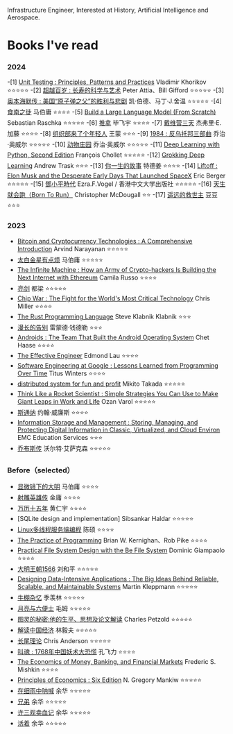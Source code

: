 Infrastructure Engineer, Interested at History, Artificial Intelligence and Aerospace.

# Books I've read

### 2024
-[1] [Unit Testing : Principles, Patterns and Practices](https://book.douban.com/subject/34429421/) Vladimir Khorikov ⭐⭐⭐⭐⭐
-[2] [超越百岁 : 长寿的科学与艺术](https://book.douban.com/subject/36696538/) Peter Attia、Bill Gifford ⭐⭐⭐⭐⭐
-[3] [奥本海默传 : 美国“原子弹之父”的胜利与悲剧](https://book.douban.com/subject/36483883/) 凯·伯德、马丁·J.舍温 ⭐⭐⭐⭐⭐
-[4] [食南之徒](https://book.douban.com/subject/36710597/) 马伯庸 ⭐⭐⭐⭐
-[5] [Build a Large Language Model (From Scratch)](https://book.douban.com/subject/36808317/) Sebastian Raschka ⭐⭐⭐⭐⭐
-[6] [推拿](https://book.douban.com/subject/34432627/) 毕飞宇 ⭐⭐⭐⭐
-[7] [戴维营三天](https://book.douban.com/subject/36177510/) 杰弗里·E.加藤 ⭐⭐⭐⭐
-[8] [组织部来了个年轻人](https://book.douban.com/subject/35455394/) 王蒙 ⭐⭐⭐
-[9] [1984 : 反乌托邦三部曲](https://book.douban.com/subject/25798623/) 乔治·奥威尔 ⭐⭐⭐⭐⭐
-[10] [动物庄园](https://book.douban.com/subject/11533585/) 乔治·奥威尔 ⭐⭐⭐⭐⭐
-[11] [Deep Learning with Python, Second Edition](https://book.douban.com/subject/34992553/) François Chollet ⭐⭐⭐⭐⭐
-[12] [Grokking Deep Learning](https://book.douban.com/subject/26887949/) Andrew Trask ⭐⭐⭐
-[13] [你一生的故事](https://book.douban.com/subject/34672178/) 特德姜 ⭐⭐⭐⭐
-[14] [Liftoff : Elon Musk and the Desperate Early Days That Launched SpaceX](https://book.douban.com/subject/35390591/) Eric Berger ⭐⭐⭐⭐⭐
-[15] [鄧小平時代](https://book.douban.com/subject/20424526/) Ezra.F.Vogel / 香港中文大学出版社 ⭐⭐⭐⭐⭐
-[16] [天生就会跑（Born To Run）](https://book.douban.com/subject/11542577/) Christopher McDougall  ⭐⭐
-[17] [遥远的救世主](https://book.douban.com/subject/1322455/) 豆豆 ⭐⭐⭐

### 2023
- [Bitcoin and Cryptocurrency Technologies : A Comprehensive Introduction](https://book.douban.com/subject/26745448/) Arvind Narayanan ⭐⭐⭐⭐⭐
- [太白金星有点烦](https://book.douban.com/subject/36328704/) 马伯庸 ⭐⭐⭐⭐⭐
- [The Infinite Machine : How an Army of Crypto-hackers Is Building the Next Internet with Ethereum](https://book.douban.com/subject/35222512/) Camila Russo ⭐⭐⭐⭐
- [亮剑](https://book.douban.com/subject/27167368/) 都梁 ⭐⭐⭐⭐⭐
- [Chip War : The Fight for the World's Most Critical Technology](https://book.douban.com/subject/36353062/) Chris Miller ⭐⭐⭐⭐
- [The Rust Programming Language](https://book.douban.com/subject/27013197/) Steve Klabnik Klabnik ⭐⭐⭐
- [漫长的告别](https://book.douban.com/subject/30316475/) 雷蒙德·钱德勒 ⭐⭐⭐
- [Androids : The Team That Built the Android Operating System](https://book.douban.com/subject/35564446/) Chet Haase ⭐⭐⭐⭐
- [The Effective Engineer](https://book.douban.com/subject/26360716/) Edmond Lau ⭐⭐⭐⭐
- [Software Engineering at Google : Lessons Learned from Programming Over Time](https://book.douban.com/subject/34875994/) Titus Winters ⭐⭐⭐⭐
- [distributed system for fun and profit](https://book.douban.com/subject/35300479/) Mikito Takada ⭐⭐⭐⭐⭐
- [Think Like a Rocket Scientist : Simple Strategies You Can Use to Make Giant Leaps in Work and Life](https://book.douban.com/subject/34957041/) Ozan Varol ⭐⭐⭐⭐⭐
- [斯通纳](https://book.douban.com/subject/26425831/) 约翰·威廉斯 ⭐⭐⭐⭐
- [Information Storage and Management : Storing, Managing, and Protecting Digital Information in Classic, Virtualized, and Cloud Environ](https://book.douban.com/subject/10077008/) EMC Education Services ⭐⭐⭐
- [乔布斯传](https://book.douban.com/subject/25810506/) 沃尔特·艾萨克森  ⭐⭐⭐⭐⭐

### Before（selected）
- [显微镜下的大明](https://book.douban.com/subject/30414743/) 马伯庸 ⭐⭐⭐⭐
- [射雕英雄传](https://book.douban.com/subject/1082271/) 金庸 ⭐⭐⭐⭐
- [万历十五年](https://book.douban.com/subject/26418524/) 黄仁宇 ⭐⭐⭐⭐
- [SQLite design and implementation] Sibsankar Haldar ⭐⭐⭐⭐⭐
- [Linux多线程服务端编程](https://book.douban.com/subject/20471211/) 陈硕 ⭐⭐⭐⭐
- [The Practice of Programming](https://book.douban.com/subject/1459281/) Brian W. Kernighan、Rob Pike ⭐⭐⭐⭐
- [Practical File System Design with the Be File System](https://book.douban.com/subject/1786841/) Dominic Giampaolo ⭐⭐⭐⭐
- [大明王朝1566](https://book.douban.com/subject/26925171/) 刘和平 ⭐⭐⭐⭐⭐
- [Designing Data-Intensive Applications : The Big Ideas Behind Reliable, Scalable, and Maintainable Systems](https://book.douban.com/subject/26197294/) Martin Kleppmann ⭐⭐⭐⭐⭐
- [牛棚杂忆](https://book.douban.com/subject/1062423/) 季羡林 ⭐⭐⭐⭐⭐
- [月亮与六便士](https://book.douban.com/subject/26707463/) 毛姆 ⭐⭐⭐⭐⭐
- [图灵的秘密:他的生平、思想及论文解读](https://book.douban.com/subject/10779604/) Charles Petzold ⭐⭐⭐⭐⭐
- [解读中国经济](https://book.douban.com/subject/11626951/) 林毅夫 ⭐⭐⭐⭐⭐
- [长尾理论](https://book.douban.com/subject/11589951/) Chris Anderson ⭐⭐⭐⭐⭐
- [叫魂 : 1768年中国妖术大恐慌](https://book.douban.com/subject/25912076/) 孔飞力 ⭐⭐⭐⭐
- [The Economics of Money, Banking, and Financial Markets](https://book.douban.com/subject/10515015/) Frederic S. Mishkin ⭐⭐⭐⭐
- [Principles of Economics : Six Edition](https://book.douban.com/subject/5501612/) N. Gregory Mankiw ⭐⭐⭐⭐⭐
- [在细雨中呐喊](https://book.douban.com/subject/1009393/) 余华 ⭐⭐⭐⭐⭐
- [兄弟](https://book.douban.com/subject/1401425/) 余华  ⭐⭐⭐⭐⭐
- [许三观卖血记](https://book.douban.com/subject/1029791/) 余华 ⭐⭐⭐⭐⭐
- [活着](https://book.douban.com/subject/1082154/) 余华 ⭐⭐⭐⭐⭐
